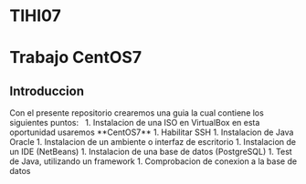 # TIHI07
<h1>Trabajo CentOS7
  <h2>Introduccion</h2>
  Con el presente repositorio crearemos una guia la cual contiene los siguientes puntos:
  &nbsp;
  1. Instalacion de una ISO en VirtualBox en esta oportunidad usaremos **CentOS7**
  1. Habilitar SSH
  1. Instalacion de Java Oracle
  1. Instalacion de un ambiente o interfaz de escritorio
  1. Instalacion de un IDE (NetBeans)
  1. Instalacion de una base de datos (PostgreSQL)
  1. Test de Java, utilizando un framework
  1. Comprobacion de conexion a la base de datos
